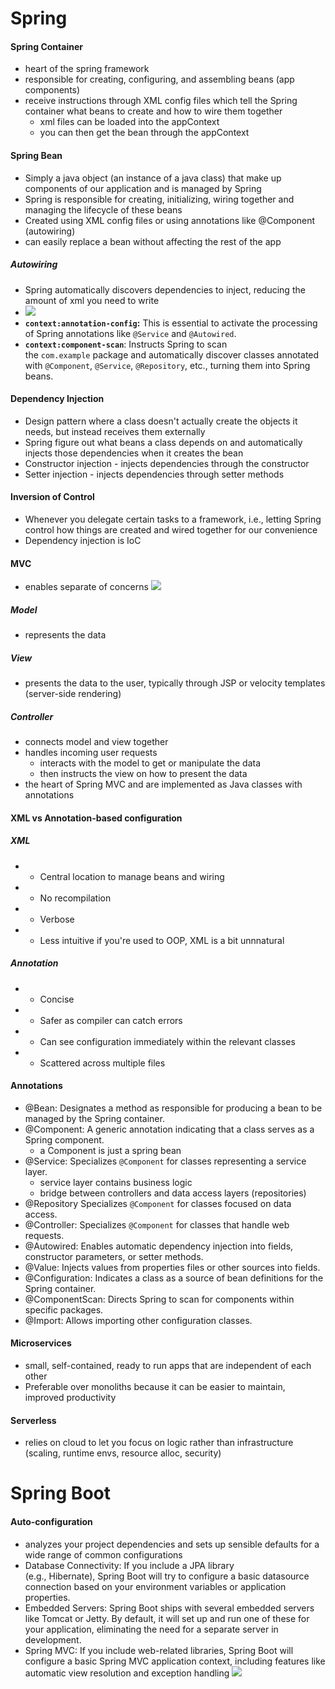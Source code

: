 # Spring
#### Spring Container
- heart of the spring framework
- responsible for creating, configuring, and assembling beans (app components)
- receive instructions through XML config files which tell the Spring container what beans to create and how to wire them together
	 - xml files can be loaded into the appContext
	 - you can then get the bean through the appContext
#### Spring Bean
- Simply a java object (an instance of a java class) that make up components of our application and is managed by Spring
- Spring is responsible for creating, initializing, wiring together and managing the lifecycle of these beans
- Created using XML config files or using annotations like @Component (autowiring)
- can easily replace a bean without affecting the rest of the app
##### Autowiring
- Spring automatically discovers dependencies to inject, reducing the amount of xml you need to write
- ![](Pasted%20image%2020240325185049.png)
- **`context:annotation-config`:** This is essential to activate the processing of Spring annotations like `@Service` and `@Autowired`.
- **`context:component-scan`**: Instructs Spring to scan the `com.example` package and automatically discover classes annotated with `@Component`, `@Service`, `@Repository`, etc., turning them into Spring beans.
#### Dependency Injection
- Design pattern where a class doesn't actually create the objects it needs, but instead receives them externally
- Spring figure out what beans a class depends on and automatically injects those dependencies when it creates the bean
- Constructor injection - injects dependencies through the constructor
- Setter injection - injects dependencies through setter methods
#### Inversion of Control
- Whenever you delegate certain tasks to a framework, i.e., letting Spring control how things are created and wired together for our convenience
- Dependency injection is IoC
#### MVC
- enables separate of concerns
![](Pasted%20image%2020240325200839.png)
##### Model
- represents the data
##### View
- presents the data to the user, typically through JSP or velocity templates (server-side rendering)
##### Controller
- connects model and view together
- handles incoming user requests
	- interacts with the model to get or manipulate the data
	- then instructs the view on how to present the data
- the heart of Spring MVC and are implemented as Java classes with annotations
#### XML vs Annotation-based configuration
##### XML
- + Central location to manage beans and wiring
- + No recompilation
- - Verbose
- - Less intuitive if you're used to OOP, XML is a bit unnnatural
##### Annotation
- + Concise
- + Safer as compiler can catch errors
- + Can see configuration immediately within the relevant classes
- - Scattered across multiple files
#### Annotations
- @Bean: Designates a method as responsible for producing a bean to be managed by the Spring container.
- @Component: A generic annotation indicating that a class serves as a Spring component.
	- a Component is just a spring bean
- @Service: Specializes `@Component` for classes representing a service layer.
	- service layer contains business logic
	- bridge between controllers and data access layers (repositories)
- @Repository Specializes `@Component` for classes focused on data access.
- @Controller: Specializes `@Component` for classes that handle web requests.
- @Autowired: Enables automatic dependency injection into fields, constructor parameters, or setter methods.
- @Value: Injects values from properties files or other sources into fields.
- @Configuration: Indicates a class as a source of bean definitions for the Spring container.
- @ComponentScan: Directs Spring to scan for components within specific packages.
- @Import: Allows importing other configuration classes.
#### Microservices
- small, self-contained, ready to run apps that are independent of each other
- Preferable over monoliths because it can be easier to maintain, improved productivity
#### Serverless
- relies on cloud to let you focus on logic rather than infrastructure (scaling, runtime envs, resource alloc, security)
# Spring Boot
#### Auto-configuration
- analyzes your project dependencies and sets up sensible defaults for a wide range of common configurations
- Database Connectivity: If you include a JPA library (e.g., Hibernate), Spring Boot will try to configure a basic datasource connection based on your environment variables or application properties.
- Embedded Servers: Spring Boot ships with several embedded servers like Tomcat or Jetty. By default, it will set up and run one of these for your application, eliminating the need for a separate server in development.
- Spring MVC: If you include web-related libraries, Spring Boot will configure a basic Spring MVC application context, including features like automatic view resolution and exception handling
![](Pasted%20image%2020240327220815.png)
